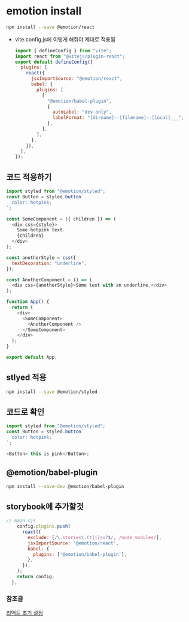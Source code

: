 # emotion install

```sh
npm install --save @emotion/react
```

- vite.config.js에 이렇게 해줘야 제대로 적용됨
  ```js
  import { defineConfig } from "vite";
  import react from "@vitejs/plugin-react";
  export default defineConfig({
    plugins: [
      react({
        jsxImportSource: "@emotion/react",
        babel: {
          plugins: [
            [
              "@emotion/babel-plugin",
              {
                autoLabel: "dev-only",
                labelFormat: "[dirname]--[filename]--[local]___",
              },
            ],
          ],
        },
      }),
    ],
  });
  ```

## 코드 적용하기

```js
import styled from "@emotion/styled";
const Button = styled.button`
  color: hotpink;
`;

const SomeComponent = ({ children }) => (
  <div css={style}>
    Some hotpink text.
    {children}
  </div>
);

const anotherStyle = css({
  textDecoration: "underline",
});

const AnotherComponent = () => (
  <div css={anotherStyle}>Some text with an underline.</div>
);

function App() {
  return (
    <div>
      <SomeComponent>
        <AnotherComponent />
      </SomeComponent>
    </div>
  );
}

export default App;
```

## stlyed 적용

```sh
npm install --save @emotion/styled
```

## 코드로 확인

```js
import styled from "@emotion/styled";
const Button = styled.button`
  color: hotpink;
`;

<Button> this is pink</Button>;
```

## @emotion/babel-plugin

```sh
npm install --save-dev @emotion/babel-plugin
```

## storybook에 추가할것

```js
// main.cjs
    config.plugins.push(
      react({
        exclude: [/\.stories\.(t|j)sx?$/, /node_modules/],
        jsxImportSource: '@emotion/react',
        babel: {
          plugins: ['@emotion/babel-plugin'],
        },
      }),
    );
	return config;
  },
```

### 참조글

[리액트 초기 설정](https://ms3864.tistory.com/441)
